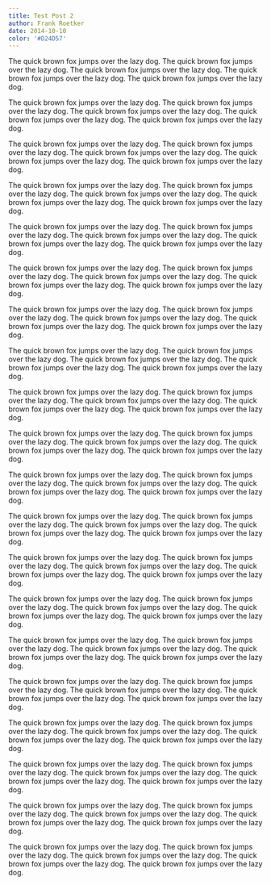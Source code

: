 ```yaml
---
title: Test Post 2
author: Frank Roetker
date: 2014-10-10
color: '#D24D57'
---
```


The quick brown fox jumps over the lazy dog.  The quick brown fox jumps over the lazy dog.  The quick brown fox jumps over the lazy dog.  The quick brown fox jumps over the lazy dog.  The quick brown fox jumps over the lazy dog.

The quick brown fox jumps over the lazy dog.  The quick brown fox jumps over the lazy dog.  The quick brown fox jumps over the lazy dog.  The quick brown fox jumps over the lazy dog.  The quick brown fox jumps over the lazy dog.

The quick brown fox jumps over the lazy dog.  The quick brown fox jumps over the lazy dog.  The quick brown fox jumps over the lazy dog.  The quick brown fox jumps over the lazy dog.  The quick brown fox jumps over the lazy dog.

The quick brown fox jumps over the lazy dog.  The quick brown fox jumps over the lazy dog.  The quick brown fox jumps over the lazy dog.  The quick brown fox jumps over the lazy dog.  The quick brown fox jumps over the lazy dog.

The quick brown fox jumps over the lazy dog.  The quick brown fox jumps over the lazy dog.  The quick brown fox jumps over the lazy dog.  The quick brown fox jumps over the lazy dog.  The quick brown fox jumps over the lazy dog.

The quick brown fox jumps over the lazy dog.  The quick brown fox jumps over the lazy dog.  The quick brown fox jumps over the lazy dog.  The quick brown fox jumps over the lazy dog.  The quick brown fox jumps over the lazy dog.

The quick brown fox jumps over the lazy dog.  The quick brown fox jumps over the lazy dog.  The quick brown fox jumps over the lazy dog.  The quick brown fox jumps over the lazy dog.  The quick brown fox jumps over the lazy dog.

The quick brown fox jumps over the lazy dog.  The quick brown fox jumps over the lazy dog.  The quick brown fox jumps over the lazy dog.  The quick brown fox jumps over the lazy dog.  The quick brown fox jumps over the lazy dog.

The quick brown fox jumps over the lazy dog.  The quick brown fox jumps over the lazy dog.  The quick brown fox jumps over the lazy dog.  The quick brown fox jumps over the lazy dog.  The quick brown fox jumps over the lazy dog.

The quick brown fox jumps over the lazy dog.  The quick brown fox jumps over the lazy dog.  The quick brown fox jumps over the lazy dog.  The quick brown fox jumps over the lazy dog.  The quick brown fox jumps over the lazy dog.

The quick brown fox jumps over the lazy dog.  The quick brown fox jumps over the lazy dog.  The quick brown fox jumps over the lazy dog.  The quick brown fox jumps over the lazy dog.  The quick brown fox jumps over the lazy dog.

The quick brown fox jumps over the lazy dog.  The quick brown fox jumps over the lazy dog.  The quick brown fox jumps over the lazy dog.  The quick brown fox jumps over the lazy dog.  The quick brown fox jumps over the lazy dog.

The quick brown fox jumps over the lazy dog.  The quick brown fox jumps over the lazy dog.  The quick brown fox jumps over the lazy dog.  The quick brown fox jumps over the lazy dog.  The quick brown fox jumps over the lazy dog.

The quick brown fox jumps over the lazy dog.  The quick brown fox jumps over the lazy dog.  The quick brown fox jumps over the lazy dog.  The quick brown fox jumps over the lazy dog.  The quick brown fox jumps over the lazy dog.

The quick brown fox jumps over the lazy dog.  The quick brown fox jumps over the lazy dog.  The quick brown fox jumps over the lazy dog.  The quick brown fox jumps over the lazy dog.  The quick brown fox jumps over the lazy dog.

The quick brown fox jumps over the lazy dog.  The quick brown fox jumps over the lazy dog.  The quick brown fox jumps over the lazy dog.  The quick brown fox jumps over the lazy dog.  The quick brown fox jumps over the lazy dog.

The quick brown fox jumps over the lazy dog.  The quick brown fox jumps over the lazy dog.  The quick brown fox jumps over the lazy dog.  The quick brown fox jumps over the lazy dog.  The quick brown fox jumps over the lazy dog.

The quick brown fox jumps over the lazy dog.  The quick brown fox jumps over the lazy dog.  The quick brown fox jumps over the lazy dog.  The quick brown fox jumps over the lazy dog.  The quick brown fox jumps over the lazy dog.

The quick brown fox jumps over the lazy dog.  The quick brown fox jumps over the lazy dog.  The quick brown fox jumps over the lazy dog.  The quick brown fox jumps over the lazy dog.  The quick brown fox jumps over the lazy dog.

The quick brown fox jumps over the lazy dog.  The quick brown fox jumps over the lazy dog.  The quick brown fox jumps over the lazy dog.  The quick brown fox jumps over the lazy dog.  The quick brown fox jumps over the lazy dog.

